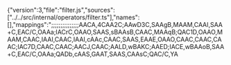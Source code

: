 {"version":3,"file":"filter.js","sources":["../../src/internal/operators/filter.ts"],"names":[],"mappings":";;;;;;;;;;;;;;;AACA,4CAA2C;AAwD3C,SAAgB,MAAM,CAAI,SAA+C,EAC/C,OAAa;IACrC,OAAO,SAAS,sBAAsB,CAAC,MAAqB;QAC1D,OAAO,MAAM,CAAC,IAAI,CAAC,IAAI,cAAc,CAAC,SAAS,EAAE,OAAO,CAAC,CAAC,CAAC;IAC7D,CAAC,CAAC;AACJ,CAAC;AALD,wBAKC;AAED;IACE,wBAAoB,SAA+C,EAC/C,OAAa;QADb,cAAS,GAAT,SAAS,CAAsC;QAC/C,YA